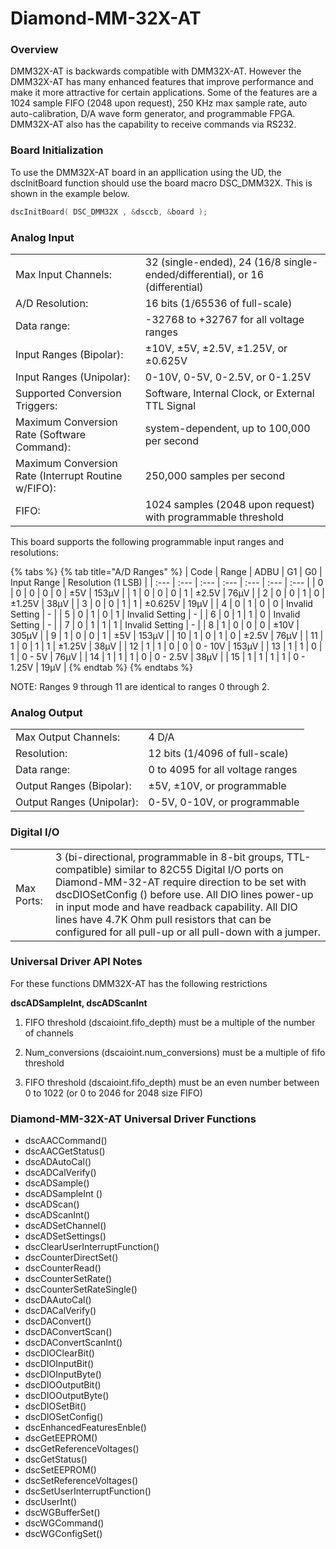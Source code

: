 # Diamond-MM-32X-AT

### Overview

DMM32X-AT is backwards compatible with DMM32X-AT. However the DMM32X-AT has many enhanced features that improve performance and make it more attractive for certain applications. Some of the features are a 1024 sample FIFO \(2048 upon request\), 250 KHz max sample rate, auto auto-calibration, D/A wave form generator, and programmable FPGA. DMM32X-AT also has the capability to receive commands via RS232.

### Board Initialization

To use the DMM32X-AT board in an appllication using the UD, the dscInitBoard function should use the board macro DSC\_DMM32X. This is shown in the example below.

```c
dscInitBoard( DSC_DMM32X , &dsccb, &board );
```

### Analog Input

|  |  |
| :--- | :--- |
| Max Input Channels: | 32 \(single-ended\), 24 \(16/8 single-ended/differential\), or 16 \(differential\) |
| A/D Resolution: | 16 bits \(1/65536 of full-scale\) |
| Data range: | -32768 to +32767 for all voltage ranges |
| Input Ranges \(Bipolar\): | ±10V, ±5V, ±2.5V, ±1.25V, or ±0.625V |
| Input Ranges \(Unipolar\): | 0-10V, 0-5V, 0-2.5V, or 0-1.25V |
| Supported Conversion Triggers: | Software, Internal Clock, or External TTL Signal |
| Maximum Conversion Rate \(Software Command\): | system-dependent, up to 100,000 per second |
| Maximum Conversion Rate \(Interrupt Routine w/FIFO\): | 250,000 samples per second |
| FIFO: | 1024 samples \(2048 upon request\) with programmable threshold |

This board supports the following programmable input ranges and resolutions:

{% tabs %}
{% tab title="A/D Ranges" %}
| Code | Range | ADBU | G1 | G0 | Input Range | Resolution \(1 LSB\) |
| :--- | :--- | :--- | :--- | :--- | :--- | :--- |
| 0 | 0 | 0 | 0 | 0 | ±5V | 153μV |
| 1 | 0 | 0 | 0 | 1 | ±2.5V | 76μV |
| 2 | 0 | 0 | 1 | 0 | ±1.25V | 38μV |
| 3 | 0 | 0 | 1 | 1 | ±0.625V | 19μV |
| 4 | 0 | 1 | 0 | 0 | Invalid Setting | - |
| 5 | 0 | 1 | 0 | 1 | Invalid Setting | - |
| 6 | 0 | 1 | 1 | 0 | Invalid Setting | - |
| 7 | 0 | 1 | 1 | 1 | Invalid Setting | - |
| 8 | 1 | 0 | 0 | 0 | ±10V | 305μV |
| 9 | 1 | 0 | 0 | 1 | ±5V | 153μV |
| 10 | 1 | 0 | 1 | 0 | ±2.5V | 76μV |
| 11 | 1 | 0 | 1 | 1 | ±1.25V | 38μV |
| 12 | 1 | 1 | 0 | 0 | 0 - 10V | 153μV |
| 13 | 1 | 1 | 0 | 1 | 0 - 5V | 76μV |
| 14 | 1 | 1 | 1 | 0 | 0 - 2.5V | 38μV |
| 15 | 1 | 1 | 1 | 1 | 0 - 1.25V | 19μV |
{% endtab %}
{% endtabs %}

NOTE: Ranges 9 through 11 are identical to ranges 0 through 2.

### Analog Output

|  |  |
| :--- | :--- |
| Max Output Channels: | 4 D/A |
| Resolution: | 12 bits \(1/4096 of full-scale\) |
| Data range: | 0 to 4095 for all voltage ranges |
| Output Ranges \(Bipolar\): | ±5V, ±10V, or programmable |
| Output Ranges \(Unipolar\): | 0-5V, 0-10V, or programmable |

### Digital I/O

|  |  |
| :--- | :--- |
| Max Ports: | 3 \(bi-directional, programmable in 8-bit groups, TTL-compatible\) similar to 82C55 Digital I/O ports on Diamond-MM-32-AT require direction to be set with dscDIOSetConfig \(\) before use. All DIO lines power-up in input mode and have readback capability. All DIO lines have 4.7K Ohm pull resistors that can be configured for all pull-up or all pull-down with a jumper. |

### Universal Driver API Notes

For these functions DMM32X-AT has the following restrictions

**dscADSampleInt, dscADScanInt**

1. FIFO threshold \(dscaioint.fifo\_depth\) must be a multiple of the number of channels 

2. Num\_conversions \(dscaioint.num\_conversions\) must be a multiple of fifo threshold 

3. FIFO threshold \(dscaioint.fifo\_depth\) must be an even number between 0 to 1022 \(or 0 to 2046 for 2048 size FIFO\)

### Diamond-MM-32X-AT Universal Driver Functions

* dscAACCommand\(\) 
* dscAACGetStatus\(\) 
* dscADAutoCal\(\) 
* dscADCalVerify\(\) 
* dscADSample\(\) 
* dscADSampleInt \(\) 
* dscADScan\(\) 
* dscADScanInt\(\) 
* dscADSetChannel\(\) 
* dscADSetSettings\(\) 
* dscClearUserInterruptFunction\(\) 
* dscCounterDirectSet\(\) 
* dscCounterRead\(\) 
* dscCounterSetRate\(\) 
* dscCounterSetRateSingle\(\) 
* dscDAAutoCal\(\) 
* dscDACalVerify\(\) 
* dscDAConvert\(\) 
* dscDAConvertScan\(\) 
* dscDAConvertScanInt\(\) 
* dscDIOClearBit\(\) 
* dscDIOInputBit\(\) 
* dscDIOInputByte\(\) 
* dscDIOOutputBit\(\) 
* dscDIOOutputByte\(\) 
* dscDIOSetBit\(\) 
* dscDIOSetConfig\(\) 
* dscEnhancedFeaturesEnble\(\) 
* dscGetEEPROM\(\) 
* dscGetReferenceVoltages\(\) 
* dscGetStatus\(\) 
* dscSetEEPROM\(\) 
* dscSetReferenceVoltages\(\) 
* dscSetUserInterruptFunction\(\) 
* dscUserInt\(\) 
* dscWGBufferSet\(\) 
* dscWGCommand\(\) 
* dscWGConfigSet\(\)

